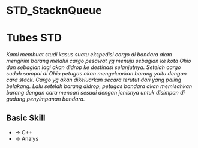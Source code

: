 # STD_StacknQueue
# Tubes STD 
*Kami membuat studi kasus suatu ekspedisi cargo di bandara akan mengirim barang melalui cargo pesawat yg menuju sebagian ke kota Ohio dan sebagian lagi akan didrop ke destinasi selanjutnya. 
Setelah cargo sudah sampai di Ohio petugas akan mengeluarkan barang yaitu dengan cara stack. Cargo yg akan dikeluarkan secara terutut dari yang paling belakang. 
Lalu setelah barang didrop, petugas bandara akan memisahkan barang dengan cara mencari sesuai dengan jenisnya untuk disimpan di gudang penyimpanan bandara.*

## Basic Skill
* -> C++ 
* -> Analys
